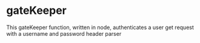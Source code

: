 # gateKeeper
This gateKeeper function, written in node, authenticates a user get request with a username and password header parser

